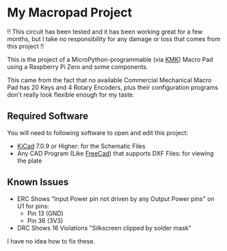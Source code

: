 My Macropad Project
====================

!! This circuit has been tested and it has been working great for a few months, but I take no responsibility for any damage or loss that comes from this project !!

This is the project of a MicroPython-programmable (via [KMK](http://kmkfw.io/)) Macro Pad using a Raspberry Pi Zero and some components.

This came from the fact that no available Commercial Mechanical Macro Pad has 20 Keys and 4 Rotary Encoders, plus their configuration programs don't really look flexible enough for my taste.

Required Software
-----------------

You will need to following software to open and edit this project:

- [KiCad](https://www.kicad.org/) 7.0.9 or Higher: for the Schematic Files
- Any CAD Program (Like [FreeCad](https://www.freecad.org/)) that supports DXF Files: for viewing the plate

Known Issues
------------

- ERC Shows "Input Power pin not driven by any Output Power pins" on U1 for pins:
    - Pin 13 (GND)
    - Pin 36 (3V3)
- DRC Shows 16 Violations "Silkscreen clipped by solder mask"

I have no idea how to fix these.
